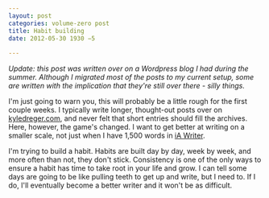 ```yaml
---
layout: post
categories: volume-zero post
title: Habit building
date: 2012-05-30 1930 −5
 
---
```



*Update: this post was written over on a Wordpress blog I had during the summer. Although I migrated most of the posts to my current setup, some are written with the implication that they're still over there - silly things.*

I'm just going to warn you, this will probably be a little rough for the first couple weeks. I typically write longer, thought-out posts over on [kyledreger.com](http://kyledreger.com/), and never felt that short entries should fill the archives. Here, however, the game's changed. I want to get better at writing on a smaller scale, not just when I have 1,500 words in [iA Writer](http://iawriter.com/).

I'm trying to build a habit. Habits are built day by day, week by week, and more often than not, they don't stick. Consistency is one of the only ways to ensure a habit has time to take root in your life and grow. I can tell some days are going to be like pulling teeth to get up and write, but I need to. If I do, I'll eventually become a better writer and it won't be as difficult.
